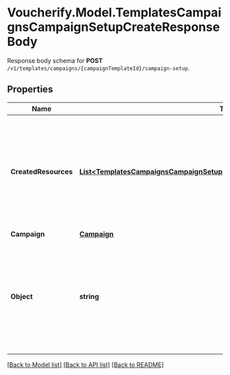 # Voucherify.Model.TemplatesCampaignsCampaignSetupCreateResponseBody
Response body schema for **POST** `/v1/templates/campaigns/{campaignTemplateId}/campaign-setup`.

## Properties

Name | Type | Description | Notes
------------ | ------------- | ------------- | -------------
**CreatedResources** | [**List&lt;TemplatesCampaignsCampaignSetupCreateResponseBodyCreatedResourcesItem&gt;**](TemplatesCampaignsCampaignSetupCreateResponseBodyCreatedResourcesItem.md) | Contains a list of resources that have been added to the project when the campaign has been created out of the template. | [optional] 
**Campaign** | [**Campaign**](Campaign.md) |  | 
**Object** | **string** | The type of the object represented by JSON. This object stores information about the campaign created out of the campaign template. | [optional] [default to ObjectEnum.CampaignSetup]

[[Back to Model list]](../README.md#documentation-for-models) [[Back to API list]](../README.md#documentation-for-api-endpoints) [[Back to README]](../README.md)

